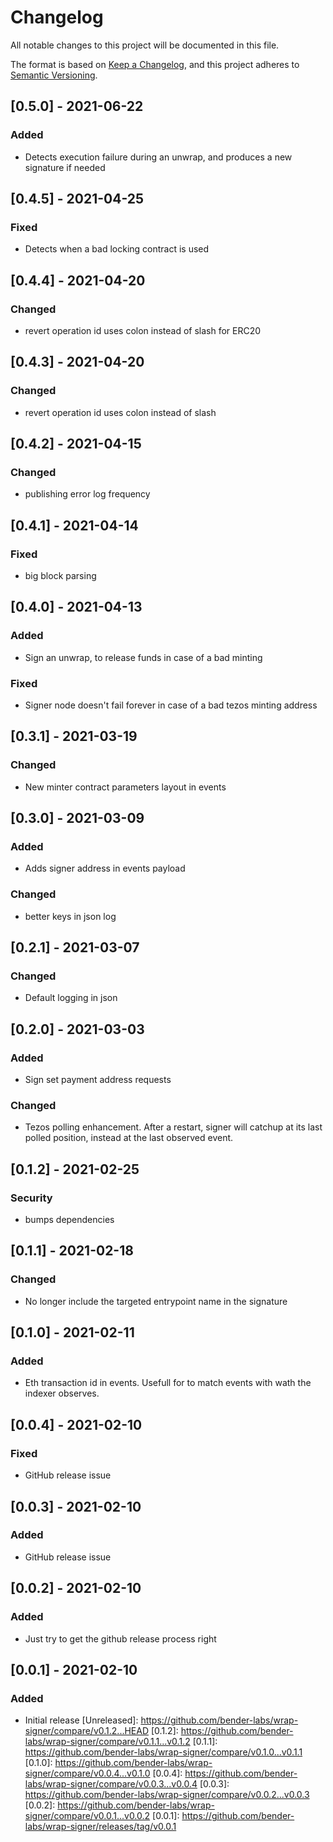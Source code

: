 # Changelog

All notable changes to this project will be documented in this file.

The format is based on [Keep a Changelog](https://keepachangelog.com/en/1.0.0/),
and this project adheres to [Semantic Versioning](https://semver.org/spec/v2.0.0.html).

## [0.5.0] - 2021-06-22
### Added
* Detects execution failure during an unwrap, and produces a new signature if needed

## [0.4.5] - 2021-04-25
### Fixed
* Detects when a bad locking contract is used

## [0.4.4] - 2021-04-20
### Changed
* revert operation id uses colon instead of slash for ERC20

## [0.4.3] - 2021-04-20
### Changed
* revert operation id uses colon instead of slash

## [0.4.2] - 2021-04-15

### Changed
* publishing error log frequency

## [0.4.1] - 2021-04-14

### Fixed
* big block parsing

## [0.4.0] - 2021-04-13
### Added
* Sign an unwrap, to release funds in case of a bad minting

### Fixed
* Signer node doesn't fail forever in case of a bad tezos minting address

## [0.3.1] - 2021-03-19
### Changed
* New minter contract parameters layout in events

## [0.3.0] - 2021-03-09
### Added
* Adds signer address in events payload

### Changed
* better keys in json log

## [0.2.1] - 2021-03-07

### Changed
* Default logging in json

## [0.2.0] - 2021-03-03

### Added
* Sign set payment address requests

### Changed
* Tezos polling enhancement. After a restart, signer will catchup at its last polled position, instead at the last observed event. 

###

## [0.1.2] - 2021-02-25

### Security
* bumps dependencies

## [0.1.1] - 2021-02-18

### Changed
- No longer include the targeted entrypoint name in the signature

## [0.1.0] - 2021-02-11

### Added
- Eth transaction id in events. Usefull for to match events with wath the indexer observes.

## [0.0.4] - 2021-02-10

### Fixed
- GitHub release issue

## [0.0.3] - 2021-02-10

### Added
- GitHub release issue

## [0.0.2] - 2021-02-10

### Added
- Just try to get the github release process right

## [0.0.1] - 2021-02-10

### Added
- Initial release
[Unreleased]: https://github.com/bender-labs/wrap-signer/compare/v0.1.2...HEAD
[0.1.2]: https://github.com/bender-labs/wrap-signer/compare/v0.1.1...v0.1.2
[0.1.1]: https://github.com/bender-labs/wrap-signer/compare/v0.1.0...v0.1.1
[0.1.0]: https://github.com/bender-labs/wrap-signer/compare/v0.0.4...v0.1.0
[0.0.4]: https://github.com/bender-labs/wrap-signer/compare/v0.0.3...v0.0.4
[0.0.3]: https://github.com/bender-labs/wrap-signer/compare/v0.0.2...v0.0.3
[0.0.2]: https://github.com/bender-labs/wrap-signer/compare/v0.0.1...v0.0.2
[0.0.1]: https://github.com/bender-labs/wrap-signer/releases/tag/v0.0.1
